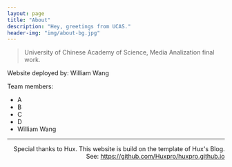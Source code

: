 ```yaml
--- 
layout: page 
title: "About" 
description: "Hey, greetings from UCAS." 
header-img: "img/about-bg.jpg" 
---
```



> University of Chinese Academy of Science, Media Analization final work.

Website deployed by: William Wang

Team members:

* A
* B
* C
* D
* William Wang

---
<p style="text-align:right;">
    Special thanks to Hux. This website is build on the template of Hux's Blog. See:
    <a href="https://github.com/Huxpro/huxpro.github.io">https://github.com/Huxpro/huxpro.github.io</a>
</p>


